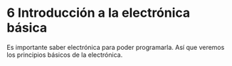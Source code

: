 # **6 Introducción a la electrónica básica**

Es importante saber electrónica para poder programarla. Así que veremos los principios básicos de la electrónica. 
